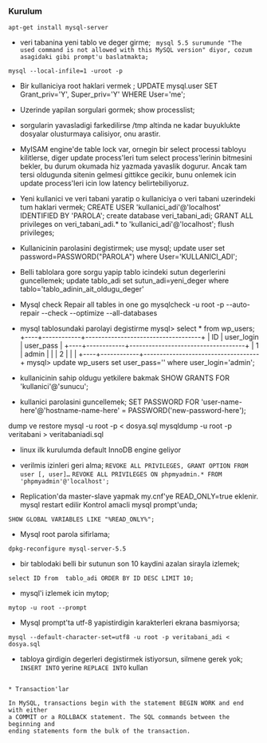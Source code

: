 ### Kurulum
```
apt-get install mysql-server
```
* veri tabanina yeni tablo ve deger girme;
` mysql 5.5 surumunde "The used command is not allowed with this MySQL version"
diyor, cozum asagidaki gibi prompt'u baslatmakta;`
```
mysql --local-infile=1 -uroot -p
```

* Bir kullaniciya root haklari vermek ;
UPDATE mysql.user SET Grant_priv='Y', Super_priv='Y' WHERE User='me';

* Uzerinde yapilan sorgulari gormek;
show processlist;

* sorgularin yavasladigi farkedilirse /tmp altinda ne kadar buyuklukte dosyalar
olusturmaya calisiyor, onu arastir.

* MyISAM engine'de table lock var, ornegin bir select processi tabloyu kilitlerse, diger update process'leri tum select process'lerinin bitmesini bekler, bu durum okumada hiz yazmada yavaslik dogurur.
Ancak tam tersi oldugunda sitenin gelmesi gittikce gecikir, bunu onlemek icin update process'leri icin low latency belirtebiliyoruz.

* Yeni kullanici ve veri tabani yaratip o kullaniciya o veri tabani uzerindeki tum haklari vermek;
CREATE USER 'kullanici_adi'@'localhost'  IDENTIFIED BY 'PAROLA';
create database veri_tabani_adi;
GRANT ALL privileges on veri_tabani_adi.* to 'kullanici_adi'@'localhost';
flush privileges;

* Kullanicinin parolasini degistirmek;
use mysql;
update user set password=PASSWORD("PAROLA") where User='KULLANICI_ADI';

* Belli tablolara gore sorgu yapip tablo icindeki sutun degerlerini guncellemek;
update tablo_adi set sutun_adi=yeni_deger where tablo='tablo_adinin_ait_oldugu_deger'

* Mysql check Repair all tables in one go
mysqlcheck -u root -p --auto-repair --check --optimize --all-databases

* mysql tablosundaki parolayi degistirme
 mysql> select * from wp_users;
+----+------------+------------------------------------+
| ID | user_login | user_pass                          |
+----+------------+------------------------------------+
|  1 | admin      |				       | 
|  2 | 		  |				       | 
+----+------------+------------------------------------+
mysql>  update wp_users set user_pass='' where user_login='admin';

* kullanicinin sahip oldugu yetkilere bakmak
SHOW GRANTS FOR 'kullanici'@'sunucu';
* kullanici parolasini guncellemek;
SET PASSWORD FOR 'user-name-here'@'hostname-name-here' = PASSWORD('new-password-here');


dump ve restore
mysql -u root -p < dosya.sql
mysqldump -u root -p veritabani > veritabaniadi.sql

* linux ilk kurulumda default InnoDB engine geliyor
* verilmis izinleri geri alma;
`REVOKE ALL PRIVILEGES, GRANT OPTION FROM user [, user]…`
`REVOKE ALL PRIVILEGES ON phpmyadmin.* FROM 'phpmyadmin'@'localhost';`

* Replication'da master-slave yapmak
my.cnf'ye READ_ONLY=true eklenir.
mysql restart edilir
Kontrol amacli mysql prompt'unda;
```
SHOW GLOBAL VARIABLES LIKE "%READ_ONLY%";
```
* Mysql root parola sifirlama;
```
dpkg-reconfigure mysql-server-5.5
```

* bir tablodaki belli bir sutunun son 10 kaydini azalan sirayla izlemek;
```
select ID from  tablo_adi ORDER BY ID DESC LIMIT 10;
```

* mysql'i izlemek icin mytop;
```
mytop -u root --prompt
```

* Mysql prompt'ta utf-8 yapistirdigin karakterleri ekrana basmiyorsa;
```
mysql --default-character-set=utf8 -u root -p veritabani_adi < dosya.sql
```
* tabloya girdigin degerleri degistirmek istiyorsun, silmene gerek yok; `INSERT
INTO` yerine  `REPLACE INTO` kullan
```

* Transaction'lar

In MySQL, transactions begin with the statement BEGIN WORK and end with either
a COMMIT or a ROLLBACK statement. The SQL commands between the beginning and
ending statements form the bulk of the transaction.
